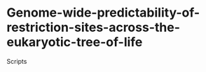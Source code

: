 Genome-wide-predictability-of-restriction-sites-across-the-eukaryotic-tree-of-life
==================================================================================

Scripts
